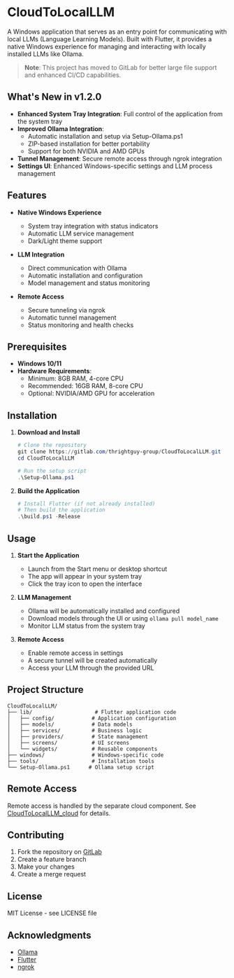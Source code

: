 # CloudToLocalLLM

A Windows application that serves as an entry point for communicating with local LLMs (Language Learning Models). Built with Flutter, it provides a native Windows experience for managing and interacting with locally installed LLMs like Ollama.

> **Note**: This project has moved to GitLab for better large file support and enhanced CI/CD capabilities.

## What's New in v1.2.0
- **Enhanced System Tray Integration**: Full control of the application from the system tray
- **Improved Ollama Integration**: 
  - Automatic installation and setup via Setup-Ollama.ps1
  - ZIP-based installation for better portability
  - Support for both NVIDIA and AMD GPUs
- **Tunnel Management**: Secure remote access through ngrok integration
- **Settings UI**: Enhanced Windows-specific settings and LLM process management

## Features

- **Native Windows Experience**
  - System tray integration with status indicators
  - Automatic LLM service management
  - Dark/Light theme support
  
- **LLM Integration**
  - Direct communication with Ollama
  - Automatic installation and configuration
  - Model management and status monitoring
  
- **Remote Access**
  - Secure tunneling via ngrok
  - Automatic tunnel management
  - Status monitoring and health checks

## Prerequisites

- **Windows 10/11**
- **Hardware Requirements**:
  - Minimum: 8GB RAM, 4-core CPU
  - Recommended: 16GB RAM, 8-core CPU
  - Optional: NVIDIA/AMD GPU for acceleration

## Installation

1. **Download and Install**
   ```powershell
   # Clone the repository
   git clone https://gitlab.com/thrightguy-group/CloudToLocalLLM.git
   cd CloudToLocalLLM
   
   # Run the setup script
   .\Setup-Ollama.ps1
   ```

2. **Build the Application**
   ```powershell
   # Install Flutter (if not already installed)
   # Then build the application
   .\build.ps1 -Release
   ```

## Usage

1. **Start the Application**
   - Launch from the Start menu or desktop shortcut
   - The app will appear in your system tray
   - Click the tray icon to open the interface

2. **LLM Management**
   - Ollama will be automatically installed and configured
   - Download models through the UI or using `ollama pull model_name`
   - Monitor LLM status from the system tray

3. **Remote Access**
   - Enable remote access in settings
   - A secure tunnel will be created automatically
   - Access your LLM through the provided URL

## Project Structure

```
CloudToLocalLLM/
├── lib/                    # Flutter application code
│   ├── config/            # Application configuration
│   ├── models/            # Data models
│   ├── services/          # Business logic
│   ├── providers/         # State management
│   ├── screens/           # UI screens
│   └── widgets/           # Reusable components
├── windows/               # Windows-specific code
├── tools/                 # Installation tools
└── Setup-Ollama.ps1      # Ollama setup script
```

## Remote Access

Remote access is handled by the separate cloud component. See [CloudToLocalLLM_cloud](https://gitlab.com/thrightguy-group/CloudToLocalLLM_cloud) for details.

## Contributing

1. Fork the repository on [GitLab](https://gitlab.com/thrightguy-group/CloudToLocalLLM)
2. Create a feature branch
3. Make your changes
4. Create a merge request

## License

MIT License - see LICENSE file

## Acknowledgments

- [Ollama](https://ollama.ai/)
- [Flutter](https://flutter.dev/)
- [ngrok](https://ngrok.com/)
